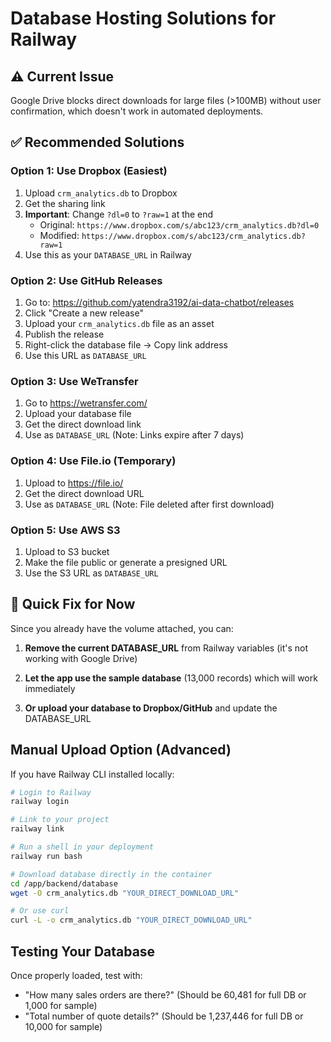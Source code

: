 # Database Hosting Solutions for Railway

## ⚠️ Current Issue
Google Drive blocks direct downloads for large files (>100MB) without user confirmation, which doesn't work in automated deployments.

## ✅ Recommended Solutions

### Option 1: Use Dropbox (Easiest)
1. Upload `crm_analytics.db` to Dropbox
2. Get the sharing link
3. **Important**: Change `?dl=0` to `?raw=1` at the end
   - Original: `https://www.dropbox.com/s/abc123/crm_analytics.db?dl=0`
   - Modified: `https://www.dropbox.com/s/abc123/crm_analytics.db?raw=1`
4. Use this as your `DATABASE_URL` in Railway

### Option 2: Use GitHub Releases
1. Go to: https://github.com/yatendra3192/ai-data-chatbot/releases
2. Click "Create a new release"
3. Upload your `crm_analytics.db` file as an asset
4. Publish the release
5. Right-click the database file → Copy link address
6. Use this URL as `DATABASE_URL`

### Option 3: Use WeTransfer
1. Go to https://wetransfer.com/
2. Upload your database file
3. Get the direct download link
4. Use as `DATABASE_URL` (Note: Links expire after 7 days)

### Option 4: Use File.io (Temporary)
1. Upload to https://file.io/
2. Get the direct download URL
3. Use as `DATABASE_URL` (Note: File deleted after first download)

### Option 5: Use AWS S3
1. Upload to S3 bucket
2. Make the file public or generate a presigned URL
3. Use the S3 URL as `DATABASE_URL`

## 🚀 Quick Fix for Now

Since you already have the volume attached, you can:

1. **Remove the current DATABASE_URL** from Railway variables (it's not working with Google Drive)

2. **Let the app use the sample database** (13,000 records) which will work immediately

3. **Or upload your database to Dropbox/GitHub** and update the DATABASE_URL

## Manual Upload Option (Advanced)

If you have Railway CLI installed locally:

```bash
# Login to Railway
railway login

# Link to your project
railway link

# Run a shell in your deployment
railway run bash

# Download database directly in the container
cd /app/backend/database
wget -O crm_analytics.db "YOUR_DIRECT_DOWNLOAD_URL"

# Or use curl
curl -L -o crm_analytics.db "YOUR_DIRECT_DOWNLOAD_URL"
```

## Testing Your Database

Once properly loaded, test with:
- "How many sales orders are there?" (Should be 60,481 for full DB or 1,000 for sample)
- "Total number of quote details?" (Should be 1,237,446 for full DB or 10,000 for sample)